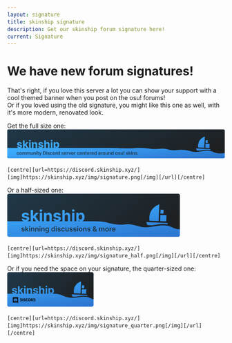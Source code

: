 ```yaml
---
layout: signature
title: skinship signature
description: Get our skinship forum signature here!
current: Signature
---
```


# We have new forum signatures!

That's right, if you love this server a lot you can show your support with a cool themed banner when you post on the osu! forums! <br>
Or if you loved using the old signature, you might like this one as well, with it's more modern, renovated look.

Get the full size one:
<img src="/img/signature.png">

`[centre][url=https://discord.skinship.xyz/][img]https://skinship.xyz/img/signature.png[/img][/url][/centre]`

Or a half-sized one:
<img src="/img/signature_half.png">

`[centre][url=https://discord.skinship.xyz/][img]https://skinship.xyz/img/signature_half.png[/img][/url][/centre]`

Or if you need the space on your signature, the quarter-sized one:
<img src="/img/signature_quarter.png">

`[centre][url=https://discord.skinship.xyz/][img]https://skinship.xyz/img/signature_quarter.png[/img][/url][/centre]`
